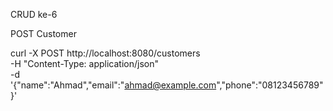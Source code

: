CRUD ke-6

POST Customer

curl -X POST http://localhost:8080/customers \
  -H "Content-Type: application/json" \
  -d '{"name":"Ahmad","email":"ahmad@example.com","phone":"08123456789"}'